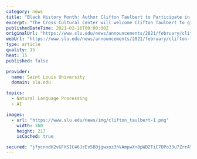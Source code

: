 ```yaml
---
category: news
title: "Black History Month: Author Clifton Taulbert to Participate in Virtual Speech February 22"
excerpt: "The Cross Cultural Center will welcome Clifton Taulbert to give a virtual presentation  at 6 p.m. Monday, Feb. 22, as part of SLU's recognition of Black History Month. A former migrant cotton picker as a child,"
publishedDateTime: 2021-02-16T00:00:00Z
originalUrl: "https://www.slu.edu/news/announcements/2021/february/clifton-taulbert-talk.php"
webUrl: "https://www.slu.edu/news/announcements/2021/february/clifton-taulbert-talk.php"
type: article
quality: 15
heat: 15
published: false

provider:
  name: Saint Louis University
  domain: slu.edu

topics:
  - Natural Language Processing
  - AI

images:
  - url: "https://www.slu.edu/news/img/clifton_taulbert-1.png"
    width: 360
    height: 217
    isCached: true

secured: "jfycnndH2vGFXSIC46JrEv5B0jgwxoz3hVAmpwX+8pWDZTiC7DPo33u7ZrrAY4FmajXlwmDvYLM/THaSXjuIjdZRvPyClGmHXEYcEsMEnZ+SAUkabxyorzAH0rY7+JBE82ejsXk4qLgReZFi5dS9LfOanIgPVvrt7Yxheo7oUh74IBwbFmUIqFXJ1ChBjShKwAk/sSI+f/x2/15OXc8fQPLsbGd42uaKrZqbtdnpERlfou3M3Gf2UUwAggjhLIzE+hbe+0Kbl3B4eM21LhyDYwpiwL8XuwjdMf9liwsqTJG0GK2JQB7t+lzNR4x40CmuXzAVsE4TJQSYra+v1TXEZq3DKxVoy9B+HDi44vbQCbM=;P0luAx0TKwwydeeYu8C2Rw=="
---
```


